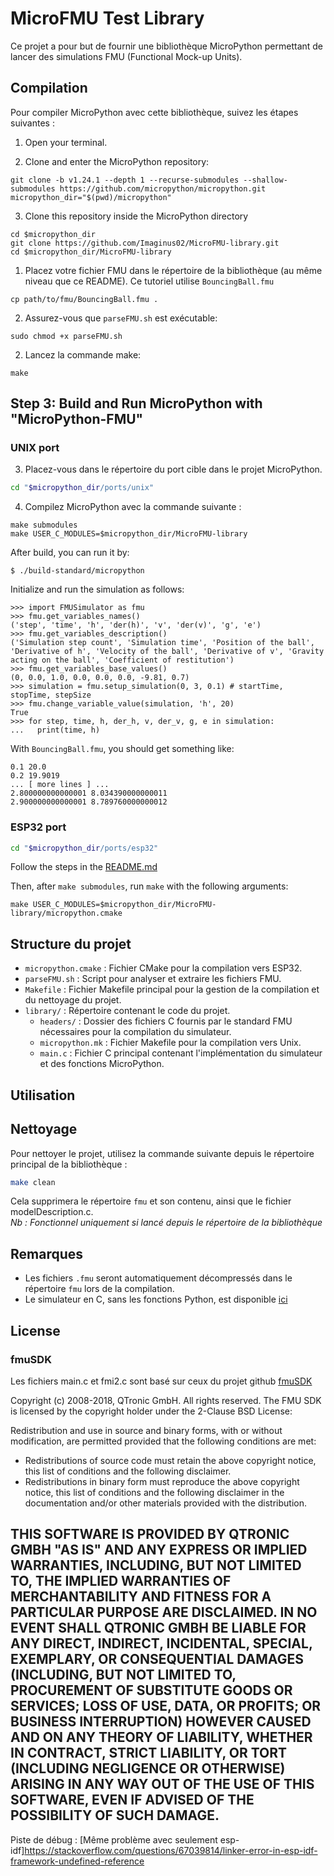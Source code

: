 # MicroFMU Test Library

Ce projet a pour but de fournir une bibliothèque MicroPython permettant de lancer des simulations FMU (Functional Mock-up Units).

## Compilation

Pour compiler MicroPython avec cette bibliothèque, suivez les étapes suivantes :


1. Open your terminal.

2. Clone and enter the MicroPython repository:

```shell
git clone -b v1.24.1 --depth 1 --recurse-submodules --shallow-submodules https://github.com/micropython/micropython.git
micropython_dir="$(pwd)/micropython"
```

3. Clone this repository inside the MicroPython directory

```shell
cd $micropython_dir
git clone https://github.com/Imaginus02/MicroFMU-library.git
cd $micropython_dir/MicroFMU-library
```

1. Placez votre fichier FMU dans le répertoire de la bibliothèque (au même niveau que ce README). Ce tutoriel utilise `BouncingBall.fmu`


```shell
cp path/to/fmu/BouncingBall.fmu .
```

2. Assurez-vous que `parseFMU.sh` est exécutable:

```shell
sudo chmod +x parseFMU.sh
```

2. Lancez la commande make:

```shell
make
```

## Step 3: Build and Run MicroPython with "MicroPython-FMU"

### UNIX port

3. Placez-vous dans le répertoire du port cible dans le projet MicroPython.

```bash
cd "$micropython_dir/ports/unix"
```
4. Compilez MicroPython avec la commande suivante :

```shell
make submodules
make USER_C_MODULES=$micropython_dir/MicroFMU-library
```

After build, you can run it by:

```shell
$ ./build-standard/micropython
```

Initialize and run the simulation as follows:

```$ ./build-standard/micropython
>>> import FMUSimulator as fmu
>>> fmu.get_variables_names()
('step', 'time', 'h', 'der(h)', 'v', 'der(v)', 'g', 'e')
>>> fmu.get_variables_description()
('Simulation step count', 'Simulation time', 'Position of the ball', 'Derivative of h', 'Velocity of the ball', 'Derivative of v', 'Gravity acting on the ball', 'Coefficient of restitution')
>>> fmu.get_variables_base_values()
(0, 0.0, 1.0, 0.0, 0.0, 0.0, -9.81, 0.7)
>>> simulation = fmu.setup_simulation(0, 3, 0.1) # startTime, stopTime, stepSize
>>> fmu.change_variable_value(simulation, 'h', 20)
True
>>> for step, time, h, der_h, v, der_v, g, e in simulation:
...   print(time, h)
```

With `BouncingBall.fmu`, you should get something like:

```
0.1 20.0
0.2 19.9019
... [ more lines ] ...
2.800000000000001 8.034390000000011
2.900000000000001 8.789760000000012
``` 

### ESP32 port 


```bash
cd "$micropython_dir/ports/esp32"
```

Follow the steps in the [README.md](https://github.com/micropython/micropython/blob/master/ports/esp32/README.md)

Then, after `make submodules`, run `make` with the following arguments: 


```
make USER_C_MODULES=$micropython_dir/MicroFMU-library/micropython.cmake
```

## Structure du projet
- `micropython.cmake` : Fichier CMake pour la compilation vers ESP32.
- `parseFMU.sh` : Script pour analyser et extraire les fichiers FMU.
- `Makefile` : Fichier Makefile principal pour la gestion de la compilation et du nettoyage du projet.
- `library/` : Répertoire contenant le code du projet.
	- `headers/` : Dossier des fichiers C fournis par le standard FMU nécessaires pour la compilation du simulateur.
	- `micropython.mk` : Fichier Makefile pour la compilation vers Unix.
	- `main.c` : Fichier C principal contenant l'implémentation du simulateur et des fonctions MicroPython.


## Utilisation


## Nettoyage

Pour nettoyer le projet, utilisez la commande suivante depuis le répertoire principal de la bibliothèque :

```sh
make clean
```

Cela supprimera le répertoire `fmu` et son contenu, ainsi que le fichier modelDescription.c.  
*Nb : Fonctionnel uniquement si lancé depuis le répertoire de la bibliothèque*  

## Remarques

- Les fichiers `.fmu` seront automatiquement décompressés dans le répertoire `fmu` lors de la compilation.  
- Le simulateur en C, sans les fonctions Python, est disponible [ici](https://github.com/Imaginus02/FMUSimulator)

## License

### fmuSDK

Les fichiers main.c et fmi2.c sont basé sur ceux du projet github [fmuSDK](https://github.com/qtronic/fmusdk)  

Copyright (c) 2008-2018, QTronic GmbH. All rights reserved. The FMU SDK is licensed by the copyright holder under the 2-Clause BSD License:

Redistribution and use in source and binary forms, with or without modification, are permitted provided that the following conditions are met:

- Redistributions of source code must retain the above copyright notice, this list of conditions and the following disclaimer.
- Redistributions in binary form must reproduce the above copyright notice, this list of conditions and the following disclaimer in the documentation and/or other materials provided with the distribution.

**THIS SOFTWARE IS PROVIDED BY QTRONIC GMBH "AS IS" AND ANY EXPRESS OR IMPLIED WARRANTIES, INCLUDING, BUT NOT LIMITED TO, THE IMPLIED WARRANTIES OF MERCHANTABILITY AND FITNESS FOR A PARTICULAR PURPOSE ARE DISCLAIMED. IN NO EVENT SHALL QTRONIC GMBH BE LIABLE FOR ANY DIRECT, INDIRECT, INCIDENTAL, SPECIAL, EXEMPLARY, OR CONSEQUENTIAL DAMAGES (INCLUDING, BUT NOT LIMITED TO, PROCUREMENT OF SUBSTITUTE GOODS OR SERVICES; LOSS OF USE, DATA, OR PROFITS; OR BUSINESS INTERRUPTION) HOWEVER CAUSED AND ON ANY THEORY OF LIABILITY, WHETHER IN CONTRACT, STRICT LIABILITY, OR TORT (INCLUDING NEGLIGENCE OR OTHERWISE) ARISING IN ANY WAY OUT OF THE USE OF THIS SOFTWARE, EVEN IF ADVISED OF THE POSSIBILITY OF SUCH DAMAGE.**
---
Piste de débug : [Même problème avec seulement esp-idf]https://stackoverflow.com/questions/67039814/linker-error-in-esp-idf-framework-undefined-reference
